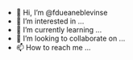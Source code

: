 - 👋 Hi, I’m @fdueaneblevinse
- 👀 I’m interested in ...
- 🌱 I’m currently learning ...
- 💞️ I’m looking to collaborate on ...
- 📫 How to reach me ...

<!---
fdueaneblevinse/fdueaneblevinse is a ✨ special ✨ repository because its `README.md` (this file) appears on your GitHub profile.
You can click the Preview link to take a look at your changes.
--->
